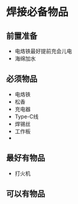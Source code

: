 # 焊接必备物品

## 前置准备
- 电烙铁最好提前充会儿电
- 海绵加水

## 必须物品
- 电烙铁
- 松香
- 充电器
- Type-C线
- 焊锡丝
- 工作板
- 



## 最好有物品
- 打火机


## 可以有物品